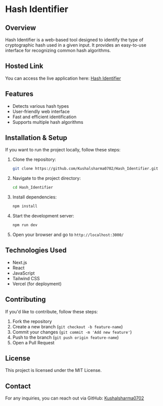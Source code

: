 # Hash Identifier

## Overview
Hash Identifier is a web-based tool designed to identify the type of cryptographic hash used in a given input. It provides an easy-to-use interface for recognizing common hash algorithms.

## Hosted Link
You can access the live application here: [Hash Identifier](https://hash-identifier.vercel.app/)

## Features
- Detects various hash types
- User-friendly web interface
- Fast and efficient identification
- Supports multiple hash algorithms

## Installation & Setup
If you want to run the project locally, follow these steps:

1. Clone the repository:
   ```bash
   git clone https://github.com/Kushalsharma0702/Hash_Identifier.git
   ```
2. Navigate to the project directory:
   ```bash
   cd Hash_Identifier
   ```
3. Install dependencies:
   ```bash
   npm install
   ```
4. Start the development server:
   ```bash
   npm run dev
   ```
5. Open your browser and go to `http://localhost:3000/`

## Technologies Used
- Next.js
- React
- JavaScript
- Tailwind CSS
- Vercel (for deployment)

## Contributing
If you'd like to contribute, follow these steps:
1. Fork the repository
2. Create a new branch (`git checkout -b feature-name`)
3. Commit your changes (`git commit -m 'Add new feature'`)
4. Push to the branch (`git push origin feature-name`)
5. Open a Pull Request

## License
This project is licensed under the MIT License.

## Contact
For any inquiries, you can reach out via GitHub: [Kushalsharma0702](https://github.com/Kushalsharma0702/)

